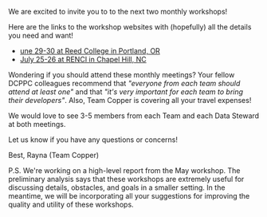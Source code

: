 We are excited to invite you to to the next two monthly workshops! 

Here are the links to the workshop websites with (hopefully) all the details you need and want!
-  [une 29-30 at Reed College in Portland, OR](http://nih-data-commons.us/2018-june-workshop/) 
-  [July 25-26 at RENCI in Chapel Hill, NC](http://nih-data-commons.us/2018-july-workshop/) 

Wondering if you should attend these monthly meetings? Your fellow DCPPC colleagues recommend that 
_"everyone from each team should attend at least one"_ and that 
_"it's very important for each team to bring their developers"_.
Also, Team Copper is covering all your travel expenses!

We would love to see 3-5 members from each Team and each Data Steward at both meetings.

Let us know if you have any questions or concerns!

Best,
Rayna (Team Copper)

P.S. We're working on a high-level report from the May workshop. 
The preliminary analysis says that these workshops are 
extremely useful for discussing details, obstacles, and goals in a smaller setting. 
In the meantime, we will be incorporating all your suggestions 
for improving the quality and utility of these workshops. 

